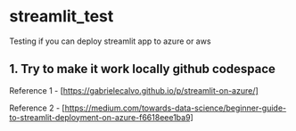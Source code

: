 # streamlit_test
Testing if you can deploy streamlit app to azure or aws

## 1. Try to make it work locally github codespace

Reference 1 - [https://gabrielecalvo.github.io/p/streamlit-on-azure/]

Reference 2 - [https://medium.com/towards-data-science/beginner-guide-to-streamlit-deployment-on-azure-f6618eee1ba9]
